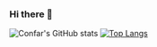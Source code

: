 ### Hi there 👋

<!--
**confar/confar** is a ✨ _special_ ✨ repository because its `README.md` (this file) appears on your GitHub profile.

Here are some ideas to get you started:

- 🔭 I’m currently working on ...
- 🌱 I’m currently learning ...
- 👯 I’m looking to collaborate on ...
- 🤔 I’m looking for help with ...
- 💬 Ask me about ...
- 📫 How to reach me: ...
- 😄 Pronouns: ...
- ⚡ Fun fact: ...
-->
![Confar's GitHub stats](https://github-readme-stats.vercel.app/api?username=confar&count_private=true)
[![Top Langs](https://github-readme-stats.vercel.app/api/top-langs/?username=confar&layout=compact)](https://github.com/confar/github-readme-stats)
